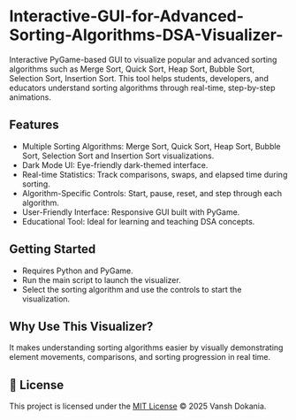 # Interactive-GUI-for-Advanced-Sorting-Algorithms-DSA-Visualizer-

Interactive PyGame-based GUI to visualize popular and advanced sorting algorithms such as Merge Sort, Quick Sort, Heap Sort, Bubble Sort, Selection Sort, Insertion Sort. This tool helps students, developers, and educators understand sorting algorithms through real-time, step-by-step animations.

## Features
- Multiple Sorting Algorithms: Merge Sort, Quick Sort, Heap Sort, Bubble Sort, Selection Sort and Insertion Sort visualizations.
- Dark Mode UI: Eye-friendly dark-themed interface.
- Real-time Statistics: Track comparisons, swaps, and elapsed time during sorting.
- Algorithm-Specific Controls: Start, pause, reset, and step through each algorithm.
- User-Friendly Interface: Responsive GUI built with PyGame.
- Educational Tool: Ideal for learning and teaching DSA concepts.

## Getting Started
- Requires Python and PyGame.
- Run the main script to launch the visualizer.
- Select the sorting algorithm and use the controls to start the visualization.

## Why Use This Visualizer?
It makes understanding sorting algorithms easier by visually demonstrating element movements, comparisons, and sorting progression in real time.

## 📝 License

This project is licensed under the [MIT License](./LICENSE) © 2025 Vansh Dokania.
